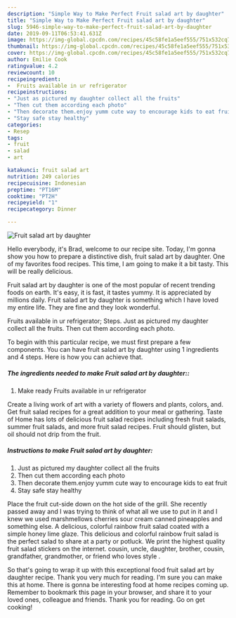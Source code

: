 ```yaml
---
description: "Simple Way to Make Perfect Fruit salad art by daughter"
title: "Simple Way to Make Perfect Fruit salad art by daughter"
slug: 5946-simple-way-to-make-perfect-fruit-salad-art-by-daughter
date: 2019-09-11T06:53:41.631Z
image: https://img-global.cpcdn.com/recipes/45c58fe1a5eef555/751x532cq70/fruit-salad-art-by-daughter-recipe-main-photo.jpg
thumbnail: https://img-global.cpcdn.com/recipes/45c58fe1a5eef555/751x532cq70/fruit-salad-art-by-daughter-recipe-main-photo.jpg
cover: https://img-global.cpcdn.com/recipes/45c58fe1a5eef555/751x532cq70/fruit-salad-art-by-daughter-recipe-main-photo.jpg
author: Emilie Cook
ratingvalue: 4.2
reviewcount: 10
recipeingredient:
-  Fruits available in ur refrigerator
recipeinstructions:
- "Just as pictured my daughter collect all the fruits"
- "Then cut them according each photo"
- "Then decorate them.enjoy yumm cute way to encourage kids to eat fruit"
- "Stay safe stay healthy"
categories:
- Resep
tags:
- fruit
- salad
- art

katakunci: fruit salad art
nutrition: 249 calories
recipecuisine: Indonesian
preptime: "PT16M"
cooktime: "PT2H"
recipeyield: "1"
recipecategory: Dinner

---
```



![Fruit salad art by daughter](https://img-global.cpcdn.com/recipes/45c58fe1a5eef555/751x532cq70/fruit-salad-art-by-daughter-recipe-main-photo.jpg)

Hello everybody, it's Brad, welcome to our recipe site. Today, I'm gonna show you how to prepare a distinctive dish, fruit salad art by daughter. One of my favorites food recipes. This time, I am going to make it a bit tasty. This will be really delicious.

Fruit salad art by daughter is one of the most popular of recent trending foods on earth. It's easy, it is fast, it tastes yummy. It is appreciated by millions daily. Fruit salad art by daughter is something which I have loved my entire life. They are fine and they look wonderful.

Fruits available in ur refrigerator; Steps. Just as pictured my daughter collect all the fruits. Then cut them according each photo.


To begin with this particular recipe, we must first prepare a few components. You can have fruit salad art by daughter using 1 ingredients and 4 steps. Here is how you can achieve that.

##### The ingredients needed to make Fruit salad art by daughter::

1. Make ready  Fruits available in ur refrigerator


Create a living work of art with a variety of flowers and plants, colors, and. Get fruit salad recipes for a great addition to your meal or gathering. Taste of Home has lots of delicious fruit salad recipes including fresh fruit salads, summer fruit salads, and more fruit salad recipes. Fruit should glisten, but oil should not drip from the fruit. 

##### Instructions to make Fruit salad art by daughter:

1. Just as pictured my daughter collect all the fruits
1. Then cut them according each photo
1. Then decorate them.enjoy yumm cute way to encourage kids to eat fruit
1. Stay safe stay healthy


Place the fruit cut-side down on the hot side of the grill. She recently passed away and I was trying to think of what all we use to put in it and I knew we used marshmellows cherries sour cream canned pineapples and something else. A delicious, colorful rainbow fruit salad coated with a simple honey lime glaze. This delicious and colorful rainbow fruit salad is the perfect salad to share at a party or potluck. We print the highest quality fruit salad stickers on the internet. cousin, uncle, daughter, brother, cousin, grandfather, grandmother, or friend who loves style . 

So that's going to wrap it up with this exceptional food fruit salad art by daughter recipe. Thank you very much for reading. I'm sure you can make this at home. There is gonna be interesting food at home recipes coming up. Remember to bookmark this page in your browser, and share it to your loved ones, colleague and friends. Thank you for reading. Go on get cooking!
